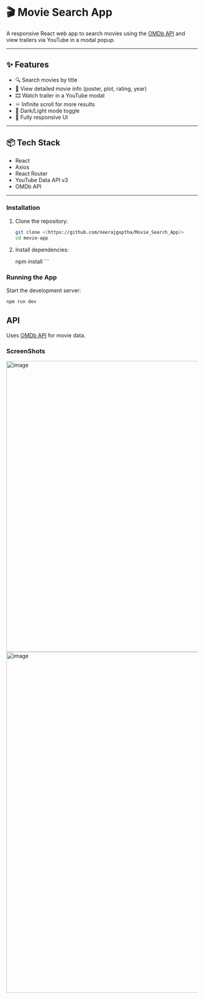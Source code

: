 # 🎬 Movie Search App

A responsive React web app to search movies using the [OMDb API](http://www.omdbapi.com/) and view trailers via YouTube in a modal popup.

---

## ✨ Features

- 🔍 Search movies by title
- 📄 View detailed movie info (poster, plot, rating, year)
- 🎞️ Watch trailer in a YouTube modal
- ♾️ Infinite scroll for more results
- 🎨 Dark/Light mode toggle
- 📱 Fully responsive UI

---

## 📦 Tech Stack

- React
- Axios
- React Router
- YouTube Data API v3
- OMDb API
  

---
### Installation

1. Clone the repository:
   ```sh
   git clone <(https://github.com/neerajguptha/Movie_Search_App)>
   cd movie-app
2. Install dependencies:
   
   npm install   ```

### Running the App

Start the development server:
```sh
npm run dev
```
## API

Uses [OMDb API](https://www.omdbapi.com/) for movie data.

### ScreenShots 
<img width="639" height="764" alt="image" src="https://github.com/user-attachments/assets/99572aa3-3cd9-4379-b43e-81da6e043397" />

<img width="1893" height="895" alt="image" src="https://github.com/user-attachments/assets/bb1c8015-70b7-4bec-a70d-bef97cbe3938" />
